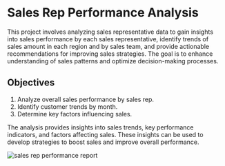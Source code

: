 # Sales Rep Performance Analysis

This project involves analyzing sales representative data to gain insights into sales performance by each sales representative, identify trends of sales amount in each region and by sales team, and provide actionable recommendations for improving sales strategies. The goal is to enhance understanding of sales patterns and optimize decision-making processes.

## Objectives
  1. Analyze overall sales performance by sales rep.
  2. Identify customer trends by month.
  3. Determine key factors influencing sales.


The analysis provides insights into sales trends, key performance indicators, and factors affecting sales. These insights can be used to develop strategies to boost sales and improve overall performance.

![sales rep performance report](https://github.com/user-attachments/assets/bcdac213-1cc5-4636-a33d-f2ffeeb5cb49)
